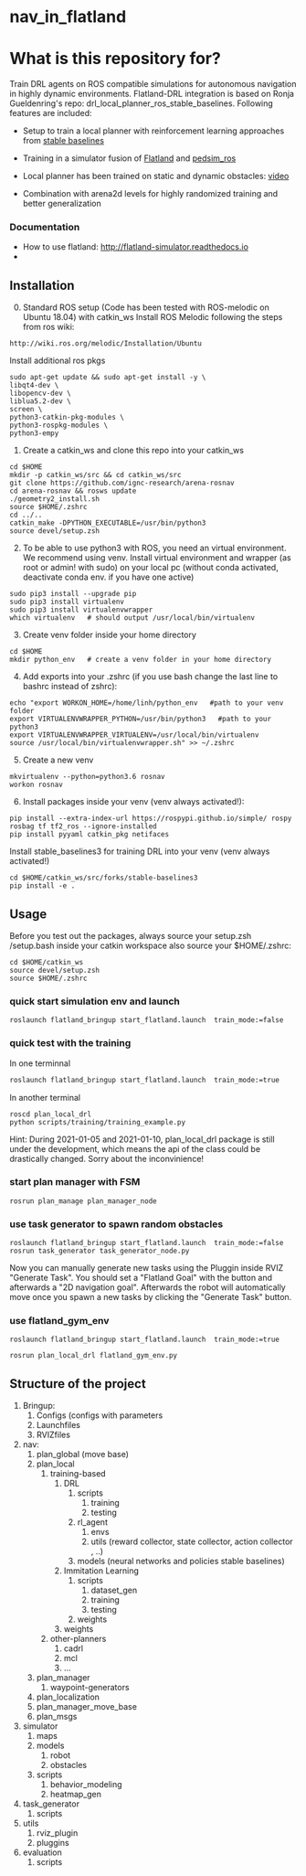 # nav_in_flatland

# What is this repository for?
Train DRL agents on ROS compatible simulations for autonomous navigation in highly dynamic environments. Flatland-DRL integration is based on Ronja Gueldenring's repo: drl_local_planner_ros_stable_baselines. Following features are included:

* Setup to train a local planner with reinforcement learning approaches from [stable baselines](https://github.com/hill-a/stable-baselines)

* Training in a simulator fusion of [Flatland](https://github.com/avidbots/flatland) and [pedsim_ros](https://github.com/srl-freiburg/pedsim_ros)

* Local planner has been trained on static and dynamic obstacles: [video](https://www.youtube.com/watch?v=nHvpO0hVnAg)

* Combination with arena2d levels for highly randomized training and better generalization

### Documentation ###
* How to use flatland: http://flatland-simulator.readthedocs.io
* 

## Installation
0. Standard ROS setup (Code has been tested with ROS-melodic on Ubuntu 18.04) with catkin_ws
Install ROS Melodic following the steps from ros wiki:
```
http://wiki.ros.org/melodic/Installation/Ubuntu
```
Install additional ros pkgs 
```
sudo apt-get update && sudo apt-get install -y \
libqt4-dev \
libopencv-dev \
liblua5.2-dev \
screen \
python3-catkin-pkg-modules \
python3-rospkg-modules \
python3-empy
```

1. Create a catkin_ws and clone this repo into your catkin_ws 
````
cd $HOME
mkdir -p catkin_ws/src && cd catkin_ws/src
git clone https://github.com/ignc-research/arena-rosnav
cd arena-rosnav && rosws update
./geometry2_install.sh
source $HOME/.zshrc
cd ../.. 
catkin_make -DPYTHON_EXECUTABLE=/usr/bin/python3
source devel/setup.zsh
````
2. To be able to use python3 with ROS, you need an virtual environment. We recommend using venv. Install virtual environment and wrapper (as root or admin! with sudo) on your local pc (without conda activated, deactivate conda env. if you have one active)
```
sudo pip3 install --upgrade pip
sudo pip3 install virtualenv
sudo pip3 install virtualenvwrapper
which virtualenv   # should output /usr/local/bin/virtualenv  
```
      
3. Create venv folder inside your home directory
```
cd $HOME
mkdir python_env   # create a venv folder in your home directory 
```

4. Add exports into your .zshrc (if you use bash change the last line to bashrc instead of zshrc):
```
echo "export WORKON_HOME=/home/linh/python_env   #path to your venv folder
export VIRTUALENVWRAPPER_PYTHON=/usr/bin/python3   #path to your python3 
export VIRTUALENVWRAPPER_VIRTUALENV=/usr/local/bin/virtualenv
source /usr/local/bin/virtualenvwrapper.sh" >> ~/.zshrc
```
5. Create a new venv
```
mkvirtualenv --python=python3.6 rosnav
workon rosnav
```

6. Install packages inside your venv (venv always activated!):
```
pip install --extra-index-url https://rospypi.github.io/simple/ rospy rosbag tf tf2_ros --ignore-installed
pip install pyyaml catkin_pkg netifaces
```     

Install stable_baselines3 for training DRL into your venv (venv always activated!)
```
cd $HOME/catkin_ws/src/forks/stable-baselines3
pip install -e .
```

## Usage
Before you test out the packages, always source your setup.zsh /setup.bash inside your catkin workspace also source your $HOME/.zshrc:
```
cd $HOME/catkin_ws
source devel/setup.zsh
source $HOME/.zshrc
```
### quick start simulation env and launch
````
roslaunch flatland_bringup start_flatland.launch  train_mode:=false
````
### quick test with the training 
In one terminnal
```bash
roslaunch flatland_bringup start_flatland.launch  train_mode:=true
```
In another terminal
```
roscd plan_local_drl
python scripts/training/training_example.py
```
Hint: During 2021-01-05 and 2021-01-10, plan_local_drl package is still under the development, which means the api of the class could be drastically changed. Sorry about the inconvinience!

###  start plan manager with FSM
````
rosrun plan_manage plan_manager_node
````

### use task generator to spawn random obstacles
````
roslaunch flatland_bringup start_flatland.launch  train_mode:=false
rosrun task_generator task_generator_node.py 
````
Now you can manually generate new tasks using the Pluggin inside RVIZ "Generate Task". You should set a "Flatland Goal" with the button and afterwards a "2D navigation goal". Afterwards the robot will automatically move once you spawn a new tasks by clicking the "Generate Task" button.

### use flatland_gym_env
````
roslaunch flatland_bringup start_flatland.launch  train_mode:=true

rosrun plan_local_drl flatland_gym_env.py

````


## Structure of the project
1. Bringup: 
   1. Configs (configs with parameters
   2. Launchfiles
   3. RVIZfiles
2. nav: 
   1. plan_global (move base)
   2. plan_local
      1. training-based
         1. DRL
            1. scripts
               1. training
               2. testing
            2. rl_agent
               1. envs
               2. utils (reward collector, state collector, action collector , ..)
            3. models (neural networks and policies stable baselines)    
         2. Immitation Learning
            1. scripts
               1. dataset_gen
               2. training
               3. testing
            2. weights
         3. weights
      2. other-planners 
         1. cadrl
         2. mcl
         3. ...
   3. plan_manager
      1. waypoint-generators
   4. plan_localization
   5. plan_manager_move_base
   6. plan_msgs
3. simulator
   1. maps
   2. models
      1. robot
      2. obstacles
   3. scripts
      1. behavior_modeling
      2. heatmap_gen
4. task_generator
   1. scripts
5. utils
   1. rviz_plugin
   2. pluggins
6. evaluation
   1. scripts
